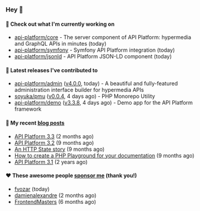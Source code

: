 ### Hey 👋

#### 👷 Check out what I'm currently working on

- [api-platform/core](https://github.com/api-platform/core) - The server component of API Platform: hypermedia and GraphQL APIs in minutes (today)
- [api-platform/symfony](https://github.com/api-platform/symfony) - Symfony API Platform integration (today)
- [api-platform/jsonld](https://github.com/api-platform/jsonld) - API Platform JSON-LD component (today)

#### 🔭 Latest releases I've contributed to

- [api-platform/admin](https://github.com/api-platform/admin) ([v4.0.0](https://github.com/api-platform/admin/releases/tag/v4.0.0), today) - A beautiful and fully-featured administration interface builder for hypermedia APIs
- [soyuka/pmu](https://github.com/soyuka/pmu) ([v0.0.4](https://github.com/soyuka/pmu/releases/tag/v0.0.4), 4 days ago) - PHP Monorepo Utility
- [api-platform/demo](https://github.com/api-platform/demo) ([v3.3.8](https://github.com/api-platform/demo/releases/tag/v3.3.8), 4 days ago) - Demo app for the API Platform framework

#### 📜 My recent [blog posts](https://soyuka.me)

- [API Platform 3.3](https://soyuka.me/api-platform-3.3/) (2 months ago)
- [API Platform 3.2](https://soyuka.me/api-platform-3.2/) (9 months ago)
- [An HTTP State story](https://soyuka.me/http-state-story/) (9 months ago)
- [How to create a PHP Playground for your documentation](https://soyuka.me/how-to-create-a-php-playground-for-your-documentation/) (9 months ago)
- [API Platform 3.1](https://soyuka.me/api-platform-3.1-whats-new/) (2 years ago)

#### ❤️ These awesome people [sponsor me](https://github.com/sponsors/soyuka) (thank you!)

- [fvozar](https://github.com/fvozar) (today)
- [damienalexandre](https://github.com/damienalexandre) (2 months ago)
- [FrontendMasters](https://github.com/FrontendMasters) (6 months ago)
